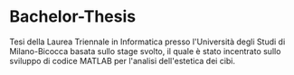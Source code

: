 # Bachelor-Thesis
Tesi della Laurea Triennale in Informatica presso l'Università degli Studi di Milano-Bicocca basata sullo stage svolto, il quale è stato incentrato sullo sviluppo di codice MATLAB per l'analisi dell'estetica dei cibi.

